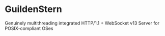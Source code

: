 # GuildenStern
Genuinely multithreading integrated HTTP/1.1 + WebSocket v13 Server for POSIX-compliant OSes
